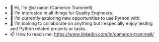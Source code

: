 - 👋 Hi, I’m @ctramm (Cameron Trammell)
- 👀 I’m interested in all things for Quality Engineers. 
- 🌱 I’m currently exploring new opportunities to use Python with.
- 💞️ I’m looking to collaborate on anything but I especially enjoy testing and Python related projects or tasks.
- 📫 How to reach me: https://www.linkedin.com/in/cameron-trammell/ 
